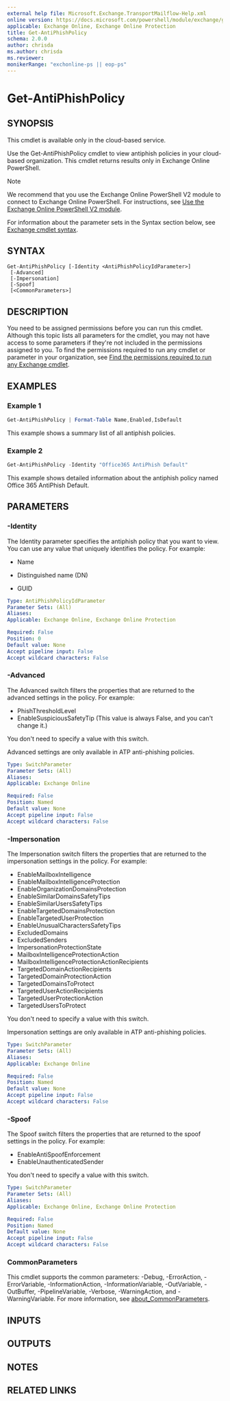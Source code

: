 ```yaml
---
external help file: Microsoft.Exchange.TransportMailflow-Help.xml
online version: https://docs.microsoft.com/powershell/module/exchange/get-antiphishpolicy
applicable: Exchange Online, Exchange Online Protection
title: Get-AntiPhishPolicy
schema: 2.0.0
author: chrisda
ms.author: chrisda
ms.reviewer:
monikerRange: "exchonline-ps || eop-ps"
---
```


# Get-AntiPhishPolicy

## SYNOPSIS
This cmdlet is available only in the cloud-based service.

Use the Get-AntiPhishPolicy cmdlet to view antiphish policies in your cloud-based organization. This cmdlet returns results only in Exchange Online PowerShell.

> [!NOTE]
> We recommend that you use the Exchange Online PowerShell V2 module to connect to Exchange Online PowerShell. For instructions, see [Use the Exchange Online PowerShell V2 module](https://docs.microsoft.com/powershell/exchange/exchange-online/exchange-online-powershell-v2/exchange-online-powershell-v2).

For information about the parameter sets in the Syntax section below, see [Exchange cmdlet syntax](https://docs.microsoft.com/powershell/exchange/exchange-server/exchange-cmdlet-syntax).

## SYNTAX

```
Get-AntiPhishPolicy [-Identity <AntiPhishPolicyIdParameter>]
 [-Advanced]
 [-Impersonation]
 [-Spoof]
 [<CommonParameters>]
```

## DESCRIPTION
You need to be assigned permissions before you can run this cmdlet. Although this topic lists all parameters for the cmdlet, you may not have access to some parameters if they're not included in the permissions assigned to you. To find the permissions required to run any cmdlet or parameter in your organization, see [Find the permissions required to run any Exchange cmdlet](https://docs.microsoft.com/powershell/exchange/exchange-server/find-exchange-cmdlet-permissions).

## EXAMPLES

### Example 1
```powershell
Get-AntiPhishPolicy | Format-Table Name,Enabled,IsDefault
```

This example shows a summary list of all antiphish policies.

### Example 2
```powershell
Get-AntiPhishPolicy -Identity "Office365 AntiPhish Default"
```

This example shows detailed information about the antiphish policy named Office 365 AntiPhish Default.

## PARAMETERS

### -Identity
The Identity parameter specifies the antiphish policy that you want to view. You can use any value that uniquely identifies the policy. For example:

- Name

- Distinguished name (DN)

- GUID

```yaml
Type: AntiPhishPolicyIdParameter
Parameter Sets: (All)
Aliases:
Applicable: Exchange Online, Exchange Online Protection

Required: False
Position: 0
Default value: None
Accept pipeline input: False
Accept wildcard characters: False
```

### -Advanced
The Advanced switch filters the properties that are returned to the advanced settings in the policy. For example:

- PhishThresholdLevel
- EnableSuspiciousSafetyTip (This value is always False, and you can't change it.)

You don't need to specify a value with this switch.

Advanced settings are only available in ATP anti-phishing policies.

```yaml
Type: SwitchParameter
Parameter Sets: (All)
Aliases:
Applicable: Exchange Online

Required: False
Position: Named
Default value: None
Accept pipeline input: False
Accept wildcard characters: False
```

### -Impersonation
The Impersonation switch filters the properties that are returned to the impersonation settings in the policy. For example:

- EnableMailboxIntelligence
- EnableMailboxIntelligenceProtection
- EnableOrganizationDomainsProtection
- EnableSimilarDomainsSafetyTips
- EnableSimilarUsersSafetyTips
- EnableTargetedDomainsProtection
- EnableTargetedUserProtection
- EnableUnusualCharactersSafetyTips
- ExcludedDomains
- ExcludedSenders
- ImpersonationProtectionState
- MailboxIntelligenceProtectionAction
- MailboxIntelligenceProtectionActionRecipients
- TargetedDomainActionRecipients
- TargetedDomainProtectionAction
- TargetedDomainsToProtect
- TargetedUserActionRecipients
- TargetedUserProtectionAction
- TargetedUsersToProtect

You don't need to specify a value with this switch.

Impersonation settings are only available in ATP anti-phishing policies.

```yaml
Type: SwitchParameter
Parameter Sets: (All)
Aliases:
Applicable: Exchange Online

Required: False
Position: Named
Default value: None
Accept pipeline input: False
Accept wildcard characters: False
```

### -Spoof
The Spoof switch filters the properties that are returned to the spoof settings in the policy. For example:

- EnableAntiSpoofEnforcement
- EnableUnauthenticatedSender

You don't need to specify a value with this switch.

```yaml
Type: SwitchParameter
Parameter Sets: (All)
Aliases:
Applicable: Exchange Online, Exchange Online Protection

Required: False
Position: Named
Default value: None
Accept pipeline input: False
Accept wildcard characters: False
```

### CommonParameters
This cmdlet supports the common parameters: -Debug, -ErrorAction, -ErrorVariable, -InformationAction, -InformationVariable, -OutVariable, -OutBuffer, -PipelineVariable, -Verbose, -WarningAction, and -WarningVariable. For more information, see [about_CommonParameters](https://go.microsoft.com/fwlink/p/?LinkID=113216).

## INPUTS

###  

## OUTPUTS

###  

## NOTES

## RELATED LINKS
